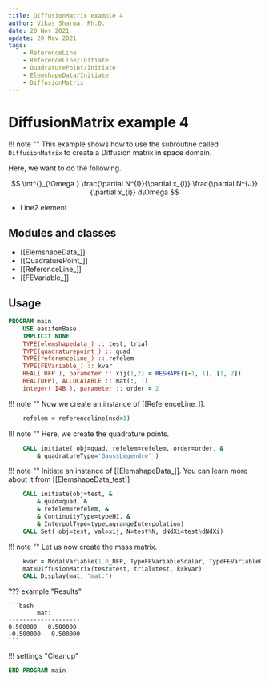```yaml
---
title: DiffusionMatrix example 4
author: Vikas Sharma, Ph.D.
date: 20 Nov 2021
update: 20 Nov 2021 
tags:
    - ReferenceLine
    - ReferenceLine/Initiate
    - QuadraturePoint/Initiate
    - ElemshapeData/Initiate
    - DiffusionMatrix
---
```


# DiffusionMatrix example 4

!!! note ""
    This example shows how to use the subroutine called `DiffusionMatrix` to create a Diffusion matrix in space domain.
    
Here, we want to do the following. 

$$
\int^{}_{\Omega } \frac{\partial N^{I}}{\partial x_{i}} \frac{\partial N^{J}}{\partial x_{i}} d\Omega
$$

- Line2 element


## Modules and classes

- [[ElemshapeData_]]
- [[QuadraturePoint_]]
- [[ReferenceLine_]]
- [[FEVariable_]]


## Usage

```fortran
PROGRAM main
    USE easifemBase
    IMPLICIT NONE
    TYPE(elemshapedata_) :: test, trial
    TYPE(quadraturepoint_) :: quad
    TYPE(referenceline_) :: refelem
    TYPE(FEVariable_) :: kvar
    REAL( DFP ), parameter :: xij(1,2) = RESHAPE([-1, 1], [1, 2])
    REAL(DFP), ALLOCATABLE :: mat(:, :)
    integer( I4B ), parameter :: order = 2
```


!!! note ""
    Now  we create an instance of [[ReferenceLine_]].

```fortran
    refelem = referenceline(nsd=1)
```

!!! note ""
    Here, we create the quadrature points.

```fortran
    CALL initiate( obj=quad, refelem=refelem, order=order, &
        & quadratureType='GaussLegendre' )
```

!!! note ""
    Initiate an instance of [[ElemshapeData_]]. You can learn more about it from [[ElemshapeData_test]] 
    
```fortran
    CALL initiate(obj=test, &
        & quad=quad, &
        & refelem=refelem, &
        & ContinuityType=typeH1, &
        & InterpolType=typeLagrangeInterpolation)
    CALL Set( obj=test, val=xij, N=test%N, dNdXi=test%dNdXi)
```

!!! note ""
    Let us now create the mass matrix.

```fortran
    kvar = NodalVariable(1.0_DFP, TypeFEVariableScalar, TypeFEVariableConstant)
    mat=DiffusionMatrix(test=test, trial=test, k=kvar)
    CALL Display(mat, "mat:")
```

??? example "Results"

    ```bash
            mat:        
    --------------------
    0.500000  -0.500000
    -0.500000   0.500000
    ```


!!! settings "Cleanup"

```fortran
END PROGRAM main
```
